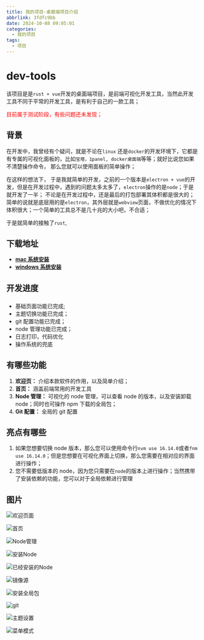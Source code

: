 ```yaml
---
title: 我的项目-桌面端项目介绍
abbrlink: 3fdfc9bb
date: 2024-10-08 09:05:01
categories:
  - 我的项目
tags:
  - 项目
---
```

# dev-tools

该项目是是`rust + vue`开发的桌面端项目，是前端可视化开发工具，当然此开发工具不同于平常的开发工具，是有利于自己的一款工具；

<font color="#ff0000">目前属于测试阶段，有些问题还未发现；</font>

## 背景

在开发中，我曾经有个疑问，就是不论在`linux` 还是`docker`的开发环境下，它都是有专属的可视化面板的，比如`宝塔，1panel, docker桌面端`等等；就好比说您如果不清楚操作命令， 那么您就可以使用面板的简单操作；

在这样的想法下， 于是我就简单的开发，之前的一个版本是`electron + vue`的开发，但是在开发过程中，遇到的问题太多太多了，`electron`操作的是`node`；于是就开发了一半； 不论是在开发过程中，还是最后的打包部署其体积都是很大的；简单的说就是底层用的是`electron`，其外层就是`webview`页面，不做优化的情况下体积很大；一个简单的工具总不是几十兆的大小吧，不合适；

于是就简单的接触了`rust`,

## 下载地址

- [**mac 系统安装**](https://www.wangzevw.com/cdn-file/app/dev-tools/0.0.1/dev-tools_0.0.1_aarch64.dmg)
- [**windows 系统安装**](https://www.wangzevw.com/cdn-file/app/dev-tools/0.0.1/dev-tools_0.0.1_x64-setup.exe)

## 开发进度

### <Badge type="info" text="已完成" />

- 基础页面功能已完成;
- 主题切换功能已完成；
- git 配置功能已完成；
- node 管理功能已完成；
- 日志打印，代码优化
- 操作系统的兜底

## 有哪些功能

1. **欢迎页：** 介绍本款软件的作用，以及简单介绍；
2. **首页：** 涵盖前端常用的开发工具
3. **Node 管理：** 可视化的 node 管理，可以查看 node 的版本，以及安装卸载 node；同时也可操作 npm 下载的全局包；
4. **Git 配置：** 全局的 git 配置

## 亮点有哪些

1. 如果您想要切换 node 版本，那么您可以使用命令行`nvm use 16.14.0`或者`fnm use 16.14.0`；但是您想要在可视化界面上切换，那么您需要在相对应的界面进行操作；
2. 您不需要低版本的 node，因为您只需要在`node`的版本上进行操作；当然携带了安装依赖的功能，您可以对于全局依赖进行管理

## 图片

![欢迎页面](https://www.wangzevw.com/cdn-file/images/image.3k7wazx9ha.webp)

![首页](https://www.wangzevw.com/cdn-file/images/image.lyl6vzj1.webp)

![Node管理](https://www.wangzevw.com/cdn-file/images/image.4n7llvv3zq.webp)

![安装Node](https://www.wangzevw.com/cdn-file/images/image.231r98vwy8.webp)

![已经安装的Node](https://www.wangzevw.com/cdn-file/images/image.6pne9xv39s.webp)

![镜像源](https://www.wangzevw.com/cdn-file/images/image.32humf03cq.webp)

![安装全局包](https://www.wangzevw.com/cdn-file/images/image.5fkh3mew3s.webp)

![git](https://www.wangzevw.com/cdn-file/images/image.7sn3ktth5u.webp)

![主题设置](https://www.wangzevw.com/cdn-file/images/image.lyl71441.webp)

![菜单模式](https://www.wangzevw.com/cdn-file/images/image.2rv0t9ntpo.webp)
